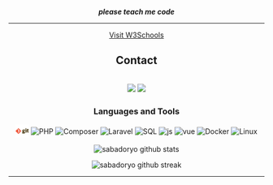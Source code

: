 <div align="center">
  
  <i><b>please teach me code</b></i>

-------------------
<a href="https://www.w3schools.com">Visit W3Schools</a>
## Contact
<a href="https://www.instagram.com/sb_sabadoryo"><img width="100px" src="https://www.net-aware.org.uk/siteassets/images-and-icons/application-icons/app-icons-instagram.png?w=585&scale=down"/></a> <a href="https://discord.gg/r9gNCUMany"><img width="100px" src="https://www.net-aware.org.uk/siteassets/images-and-icons/application-icons/app-icons-discord.png?w=585&scale=down"/></a>
-------------------

### Languages and Tools  
<img align="center" alt="Git" width="26px" src="https://raw.githubusercontent.com/github/explore/80688e429a7d4ef2fca1e82350fe8e3517d3494d/topics/git/git.png" />
<img align="center" alt="PHP" width="26px" src="https://cdn4.iconfinder.com/data/icons/scripting-and-programming-languages/512/php-512.png" />
<img align="center" alt="Composer" width="26px" src="https://getcomposer.org/img/logo-composer-transparent.png" />
  <img align="center" alt="Laravel" width="26px" src="https://upload.wikimedia.org/wikipedia/commons/thumb/9/9a/Laravel.svg/1200px-Laravel.svg.png" />
  <img align="center" alt="SQL" width="26px" src="https://techmonitor.ai/wp-content/uploads/sites/20/2016/06/SQL.png" />
  <img align="center" alt="js" width="26px" src="https://upload.wikimedia.org/wikipedia/commons/thumb/9/99/Unofficial_JavaScript_logo_2.svg/1200px-Unofficial_JavaScript_logo_2.svg.png" />
  <img align="center" alt="vue" width="26px" src="https://www.positivethinking.tech/wp-content/uploads/2021/01/Logo-Vuejs.png" />
  <img align="center" alt="Docker" width="26px" src="https://www.docker.com/sites/default/files/social/docker_facebook_share.png" />
  <img align="center" alt="Linux" width="26px" src="https://www.howtogeek.com/wp-content/uploads/2021/09/linux_tux_hero_2.jpg?height=200p&trim=2,2,2,2" />
  
 <br>
  
![sabadoryo github stats](https://github-readme-stats.vercel.app/api?username=sabadoryo&show_icons=true&theme=radical&count_private=true&include_all_commits=true)

![sabadoryo github streak](https://github-readme-streak-stats.herokuapp.com/?user=sabadoryo&theme=radical&include_all_commits=true&count_private=true)

 <div>

-----
